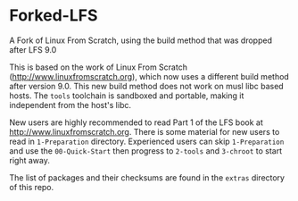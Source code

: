 # Forked-LFS
A Fork of Linux From Scratch, using the build method that was dropped after LFS 9.0

This is based on the work of Linux From Scratch (http://www.linuxfromscratch.org), which now uses a different build method after version 9.0. This new build method does not work on musl libc based hosts. The `tools` toolchain is sandboxed and portable, making it independent from the host's libc.

New users are highly recommended to read Part 1 of the LFS book at http://www.linuxfromscratch.org. There is some material for new users to read in 
`1-Preparation` directory. Experienced users can skip `1-Preparation` and use the `00-Quick-Start` then progress to `2-tools` and `3-chroot` to start right away.

The list of packages and their checksums are found in the `extras` directory of this repo.
